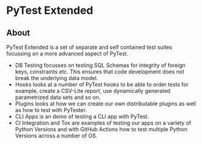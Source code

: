 # PyTest Extended

## About 

PyTest Extended is a set of separate and self contained test suites focussing on a more advanced aspect of PyTest.

- DB Testing focusses on testing SQL Schemas for integrity of foreign keys, constraints etc. This ensures that code development does not break the underlying data model.
- Hooks looks at a number of PyTest hooks to be able to order tests for example, create a CSV-Lite report, use dynamically generated parametrized data sets and so on.
- Plugins looks at how we can create our own distributable plugins as well as how to test with PyTester.
- CLI Apps is an demo of testing a CLI app with PyTest.
- CI Integration and Tox are examples of testing our apps on a variety of Python Versions and with GitHub Actions how to test multiple Python Versions across a number of OS.

